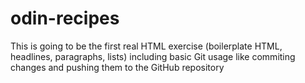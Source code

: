 # odin-recipes
This is going to be the first real HTML exercise (boilerplate HTML, headlines, paragraphs, lists) including basic Git usage like commiting changes and pushing them to the GitHub repository